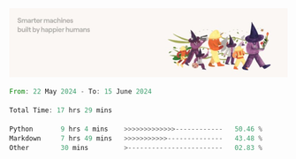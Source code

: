 <img src="https://github.com/drozdj/drozdj/blob/main/1716336391923.jpeg" alt="Credits to https://www.linkedin.com/in/villetuulos/">
<!--START_SECTION:waka-->

```rust
From: 22 May 2024 - To: 15 June 2024

Total Time: 17 hrs 29 mins

Python       9 hrs 4 mins    >>>>>>>>>>>>>------------   50.46 %
Markdown     7 hrs 49 mins   >>>>>>>>>>>--------------   43.48 %
Other        30 mins         >------------------------   02.83 %
```

<!--END_SECTION:waka-->
